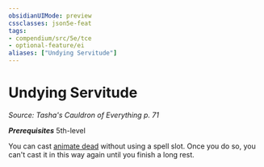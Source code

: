 ```yaml
---
obsidianUIMode: preview
cssclasses: json5e-feat
tags:
- compendium/src/5e/tce
- optional-feature/ei
aliases: ["Undying Servitude"]
---
```

# Undying Servitude
*Source: Tasha's Cauldron of Everything p. 71*  

***Prerequisites*** 5th-level

You can cast [animate dead](compendium/spells/animate-dead.md) without using a spell slot. Once you do so, you can't cast it in this way again until you finish a long rest.